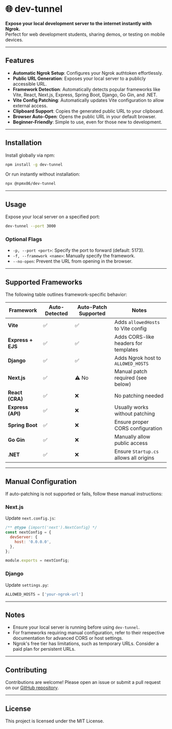 # 🌐 dev-tunnel

**Expose your local development server to the internet instantly with Ngrok.**  
Perfect for web development students, sharing demos, or testing on mobile devices.

---

## Features

- **Automatic Ngrok Setup**: Configures your Ngrok authtoken effortlessly.
- **Public URL Generation**: Exposes your local server to a publicly accessible URL.
- **Framework Detection**: Automatically detects popular frameworks like Vite, React, Next.js, Express, Spring Boot, Django, Go Gin, and .NET.
- **Vite Config Patching**: Automatically updates Vite configuration to allow external access.
- **Clipboard Support**: Copies the generated public URL to your clipboard.
- **Browser Auto-Open**: Opens the public URL in your default browser.
- **Beginner-Friendly**: Simple to use, even for those new to development.

---

## Installation

Install globally via npm:

```bash
npm install -g dev-tunnel
```

Or run instantly without installation:

```bash
npx @npmx86/dev-tunnel
```

---

## Usage

Expose your local server on a specified port:

```bash
dev-tunnel --port 3000
```

### Optional Flags

- `-p, --port <port>`: Specify the port to forward (default: 5173).
- `-f, --framework <name>`: Manually specify the framework.
- `--no-open`: Prevent the URL from opening in the browser.

---

## Supported Frameworks

The following table outlines framework-specific behavior:

| Framework         | Auto-Detected | Auto-Patch Supported | Notes                                  |
| ----------------- | ------------- | -------------------- | -------------------------------------- |
| **Vite**          | ✅            | ✅                   | Adds `allowedHosts` to Vite config     |
| **Express + EJS** | ✅            | ✅                   | Adds CORS-like headers for templates   |
| **Django**        | ✅            | ✅                   | Adds Ngrok host to `ALLOWED_HOSTS`     |
| **Next.js**       | ✅            | ⚠️ No                | Manual patch required (see below)      |
| **React (CRA)**   | ✅            | ❌                   | No patching needed                     |
| **Express (API)** | ✅            | ❌                   | Usually works without patching         |
| **Spring Boot**   | ✅            | ❌                   | Ensure proper CORS configuration       |
| **Go Gin**        | ✅            | ❌                   | Manually allow public access           |
| **.NET**          | ✅            | ❌                   | Ensure `Startup.cs` allows all origins |

---

## Manual Configuration

If auto-patching is not supported or fails, follow these manual instructions:

### Next.js

Update `next.config.js`:

```javascript
/** @type {import('next').NextConfig} */
const nextConfig = {
  devServer: {
    host: '0.0.0.0',
  },
};

module.exports = nextConfig;
```

### Django

Update `settings.py`:

```python
ALLOWED_HOSTS = ['your-ngrok-url']
```

---

## Notes

- Ensure your local server is running before using `dev-tunnel`.
- For frameworks requiring manual configuration, refer to their respective documentation for advanced CORS or host settings.
- Ngrok's free tier has limitations, such as temporary URLs. Consider a paid plan for persistent URLs.

---

## Contributing

Contributions are welcome! Please open an issue or submit a pull request on our [GitHub repository](https://github.com/npmx86/dev-tunnel).

---

## License

This project is licensed under the MIT License.
